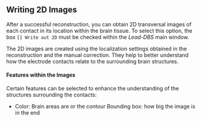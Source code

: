 ## Writing 2D Images

After a successful reconstruction, you can obtain 2D transversal images of each contact in its location within the brain tissue. To select this option, the box `[] Write out 2D` must be checked within the _Lead-DBS_ main window.

The 2D images are created using the localization settings obtained in the reconstruction and the manual correction. They help to better understand how the electrode contacts relate to the surrounding brain structures.

#### Features within the Images

Certain features can be selected to enhance the understanding of the structures surrounding the contacts:

- Color:
 Brain areas are or the contour
Bounding box: how big the image is in the end
